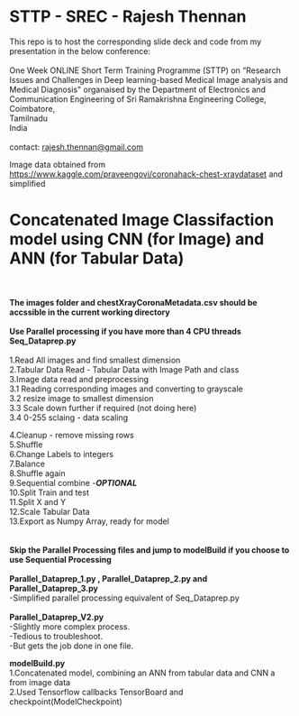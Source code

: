 # STTP - SREC - Rajesh Thennan
This repo is to host the corresponding slide deck and code from my presentation in the below conference:
<br><br>
One Week ONLINE Short Term Training Programme (STTP) on “Research Issues and Challenges in Deep learning-based Medical Image analysis and Medical Diagnosis" organaised by the  Department of Electronics and Communication Engineering of Sri Ramakrishna Engineering College, Coimbatore,
<br>
Tamilnadu
<br>
India
<br>
<br>
contact: rajesh.thennan@gmail.com
<br>

Image data obtained from https://www.kaggle.com/praveengovi/coronahack-chest-xraydataset and simplified

# Concatenated Image Classifaction model using CNN (for Image) and ANN (for Tabular Data)
<br><br>
**The images folder and chestXrayCoronaMetadata.csv should be accssible in the current working directory**
<br><br>
**Use Parallel processing if you have more than 4 CPU threads**
<br>
**Seq_Dataprep.py** 
<br>
<br>
1.Read All images and find smallest dimension<br>
2.Tabular Data Read -  Tabular Data with Image Path and class<br>
3.Image data read and preprocessing<br>
    3.1 Reading corresponding images and converting to grayscale<br>
    3.2 resize image to smallest dimension<br>
    3.3 Scale down further if required (not doing here)<br>
    3.4 0-255 sclaing - data scaling<br>

4.Cleanup - remove missing rows<br>
5.Shuffle<br>
6.Change Labels to integers<br>
7.Balance<br>
8.Shuffle again<br>
9.Sequential combine -***OPTIONAL***<br>
10.Split Train and test<br>
11.Split X and Y<br>
12.Scale Tabular Data<br>
13.Export as Numpy Array, ready for model<br>
<br>
<br>
**Skip the Parallel Processing files and jump to modelBuild if you choose to use Sequential Processing**
<br>
<br>
**Parallel_Dataprep_1.py , Parallel_Dataprep_2.py and Parallel_Dataprep_3.py**
<br>
-Simplified parallel processing equivalent of Seq_Dataprep.py
<br>
<br>
**Parallel_Dataprep_V2.py**
<br>
-Slightly more complex process.
<br>
-Tedious to troubleshoot.
<br>
-But gets the job done in one file.


**modelBuild.py**
<br>
1.Concatenated model, combining an ANN from tabular data and CNN a from image data<br>
2.Used Tensorflow callbacks TensorBoard and checkpoint(ModelCheckpoint)
<br>
<br>

